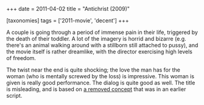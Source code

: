 +++
date = 2011-04-02
title = "Antichrist (2009)"

[taxonomies]
tags = ['2011-movie', 'decent']
+++

A couple is going through a period of immense pain in their life,
triggered by the death of their toddler. A lot of the imagery is horrid
and bizarre (e.g. there\'s an animal walking around with a stillborn
still attached to pussy), and the movie itself is rather dreamlike, with
the director exercising high levels of freedom.

The twist near the end is quite shocking; the love the man has for the
woman (who is mentally screwed by the loss) is impressive. This woman is
given is really good performance. The dialog is quite good as well. The
title is misleading, and is based on [a removed concept] that was in an
earlier script.

  [a removed concept]: http://en.wikipedia.org/wiki/Antichrist_(film)#Development
